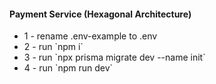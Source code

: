 <h4>Payment Service (Hexagonal Architecture)</h4>

<ul>
    <li>1 - rename .env-example to .env</li>
    <li>2 - run `npm i`</li>
    <li>3 - run `npx prisma migrate dev --name init`</li>
    <li>4 - run `npm run dev`</li>
</ul>